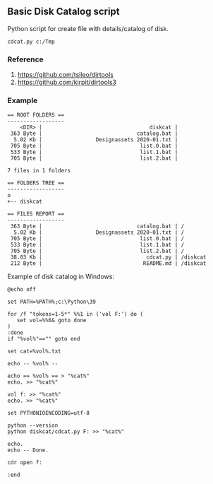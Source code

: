 ## Basic Disk Catalog script

Python script for create file with details/catalog of disk.

`cdcat.py c:/Tmp`

### Reference

1. https://github.com/tsileo/dirtools
2. https://github.com/kirpit/dirtools3

### Example

```
== ROOT FOLDERS ==
------------------
    <DIR> |                                  diskcat |
 363 Byte |                              catalog.bat |
  5.02 Kb |                 Designassets 2020-01.txt |
 705 Byte |                               list.0.bat |
 533 Byte |                               list.1.bat |
 705 Byte |                               list.2.bat |

7 files in 1 folders

== FOLDERS TREE ==
------------------
o
+-- diskcat

== FILES REPORT ==
------------------
 363 Byte |                              catalog.bat | /
  5.02 Kb |                 Designassets 2020-01.txt | /
 705 Byte |                               list.0.bat | /
 533 Byte |                               list.1.bat | /
 705 Byte |                               list.2.bat | /
 38.03 Kb |                                 cdcat.py | /diskcat
 212 Byte |                                README.md | /diskcat
```


Example of disk catalog in Windows:

```
@echo off

set PATH=%PATH%;c:\Python\39

for /f "tokens=1-5*" %%1 in ('vol F:') do (
   set vol=%%6& goto done
)
:done
if "%vol%"=="" goto end

set cat=%vol%.txt

echo -- %vol% --

echo == %vol% == > "%cat%"
echo. >> "%cat%"

vol f: >> "%cat%"
echo. >> "%cat%"

set PYTHONIOENCODING=utf-8

python --version
python diskcat/cdcat.py F: >> "%cat%"

echo.
echo -- Done.

cdr open f:

:end
```
